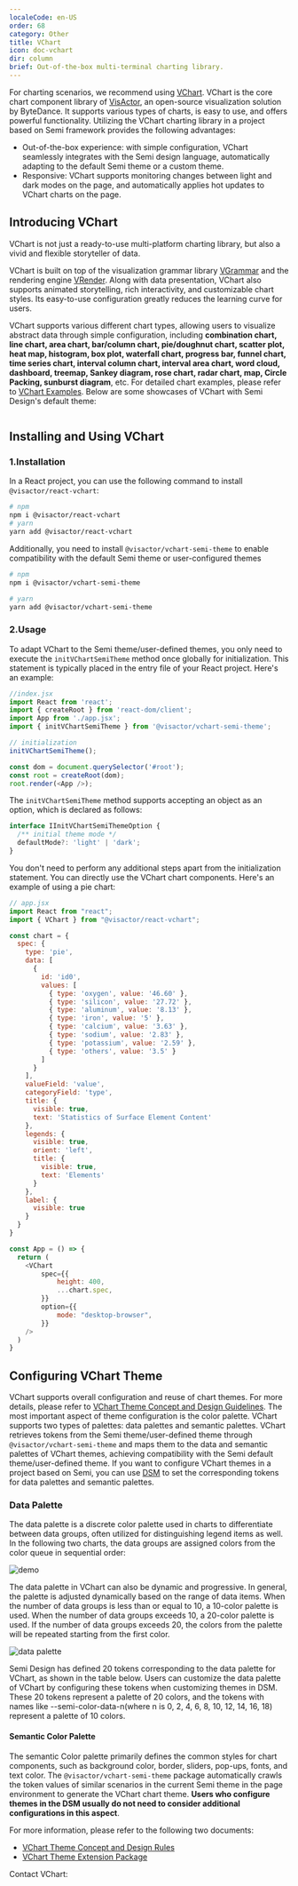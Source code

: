 ```yaml
---
localeCode: en-US
order: 68
category: Other
title: VChart
icon: doc-vchart
dir: column
brief: Out-of-the-box multi-terminal charting library.
---
```


For charting scenarios, we recommend using [VChart](https://visactor.io/vchart). VChart is the core chart component library of [VisActor](https://visactor.io), an open-source visualization solution by ByteDance. It supports various types of charts, is easy to use, and offers powerful functionality. Utilizing the VChart charting library in a project based on Semi framework provides the following advantages:

- Out-of-the-box experience: with simple configuration, VChart seamlessly integrates with the Semi design language, automatically adapting to the default Semi theme or a custom theme.
- Responsive: VChart supports monitoring changes between light and dark modes on the page, and automatically applies hot updates to VChart charts on the page.

## Introducing VChart

VChart is not just a ready-to-use multi-platform charting library, but also a vivid and flexible storyteller of data.

VChart is built on top of the visualization grammar library [VGrammar](https://visactor.io/vgrammar) and the rendering engine [VRender](https://visactor.io/vrender). Along with data presentation, VChart also supports animated storytelling, rich interactivity, and customizable chart styles. Its easy-to-use configuration greatly reduces the learning curve for users.

VChart supports various different chart types, allowing users to visualize abstract data through simple configuration, including <strong>combination chart, line chart, area chart, bar/column chart, pie/doughnut chart, scatter plot, heat map, histogram, box plot, waterfall chart, progress bar, funnel chart, time series chart, interval column chart, interval area chart, word cloud, dashboard, treemap, Sankey diagram, rose chart, radar chart, map, Circle Packing, sunburst diagram</strong>, etc. For detailed chart examples, please refer to [VChart Examples](https://visactor.io/vchart/example). Below are some showcases of VChart with Semi Design's default theme:

```chart
```

## Installing and Using VChart

### 1.Installation

In a React project, you can use the following command to install `@visactor/react-vchart`:

```bash
# npm
npm i @visactor/react-vchart
# yarn
yarn add @visactor/react-vchart
```

Additionally, you need to install `@visactor/vchart-semi-theme` to enable compatibility with the default Semi theme or user-configured themes

```bash
# npm
npm i @visactor/vchart-semi-theme

# yarn
yarn add @visactor/vchart-semi-theme
```

### 2.Usage

To adapt VChart to the Semi theme/user-defined themes, you only need to execute the `initVChartSemiTheme` method once globally for initialization. This statement is typically placed in the entry file of your React project. Here's an example:

```javascript
//index.jsx
import React from 'react';
import { createRoot } from 'react-dom/client';
import App from './app.jsx';
import { initVChartSemiTheme } from '@visactor/vchart-semi-theme';

// initialization
initVChartSemiTheme();

const dom = document.querySelector('#root');
const root = createRoot(dom);
root.render(<App />);
```

The `initVChartSemiTheme` method supports accepting an object as an option, which is declared as follows:

```typescript
interface IInitVChartSemiThemeOption {
  /** initial theme mode */
  defaultMode?: 'light' | 'dark';
}
```

You don't need to perform any additional steps apart from the initialization statement. You can directly use the VChart chart components. Here's an example of using a pie chart:

```javascript
// app.jsx
import React from "react";
import { VChart } from "@visactor/react-vchart";

const chart = {
  spec: {
    type: 'pie',
    data: [
      {
        id: 'id0',
        values: [
          { type: 'oxygen', value: '46.60' },
          { type: 'silicon', value: '27.72' },
          { type: 'aluminum', value: '8.13' },
          { type: 'iron', value: '5' },
          { type: 'calcium', value: '3.63' },
          { type: 'sodium', value: '2.83' },
          { type: 'potassium', value: '2.59' },
          { type: 'others', value: '3.5' }
        ]
      }
    ],
    valueField: 'value',
    categoryField: 'type',
    title: {
      visible: true,
      text: 'Statistics of Surface Element Content'
    },
    legends: {
      visible: true,
      orient: 'left',
      title: {
        visible: true,
        text: 'Elements'
      }
    },
    label: {
      visible: true
    }
  }
}

const App = () => {
  return (
    <VChart
        spec={{
            height: 400,
            ...chart.spec,
        }}
        option={{
            mode: "desktop-browser",
        }}
    />
  )
}
```

## Configuring VChart Theme

VChart supports overall configuration and reuse of chart themes. For more details, please refer to [VChart Theme Concept and Design Guidelines](https://visactor.io/vchart/guide/tutorial_docs/Theme/Theme_Concept_and_Design_Rules). The most important aspect of theme configuration is the color palette. VChart supports two types of palettes: data palettes and semantic palettes. VChart retrieves tokens from the Semi theme/user-defined theme through `@visactor/vchart-semi-theme` and maps them to the data and semantic palettes of VChart themes, achieving compatibility with the Semi default theme/user-defined theme. If you want to configure VChart themes in a project based on Semi, you can use [DSM](https://semi.design/dsm/) to set the corresponding tokens for data palettes and semantic palettes.

### Data Palette

The data palette is a discrete color palette used in charts to differentiate between data groups, often utilized for distinguishing legend items as well. In the following two charts, the data groups are assigned colors from the color queue in sequential order:

![demo](https://lf3-static.bytednsdoc.com/obj/eden-cn/ptlz_zlp/ljhwZthlaukjlkulzlp/vchart/vchart-demo.png)

The data palette in VChart can also be dynamic and progressive. In general, the palette is adjusted dynamically based on the range of data items. When the number of data groups is less than or equal to 10, a 10-color palette is used. When the number of data groups exceeds 10, a 20-color palette is used. If the number of data groups exceeds 20, the colors from the palette will be repeated starting from the first color.

![data palette](https://lf3-static.bytednsdoc.com/obj/eden-cn/ptlz_zlp/ljhwZthlaukjlkulzlp/vchart/vchart-data-color-en.png)

Semi Design has defined 20 tokens corresponding to the data palette for VChart, as shown in the table below. Users can customize the data palette of VChart by configuring these tokens when customizing themes in DSM. These 20 tokens represent a palette of 20 colors, and the tokens with names like --semi-color-data-n(where n is 0, 2, 4, 6, 8, 10, 12, 14, 16, 18) represent a palette of 10 colors.

<DesignToken componentName='global' reg={/--semi-color-data/} hasTab={false}/>

#### Semantic Color Palette

The semantic Color palette primarily defines the common styles for chart components, such as background color, border, sliders, pop-ups, fonts, and text color. The `@visactor/vchart-semi-theme` package automatically crawls the token values of similar scenarios in the current Semi theme in the page environment to generate the VChart chart theme. <strong>Users who configure themes in the DSM usually do not need to consider additional configurations in this aspect</strong>.

For more information, please refer to the following two documents:

- [VChart Theme Concept and Design Rules](https://visactor.io/vchart/guide/tutorial_docs/Theme/Theme_Concept_and_Design_Rules)
- [VChart Theme Extension Package](https://visactor.io/vchart/guide/tutorial_docs/Theme/Theme_Extension)

Contact VChart:
```chartcontact 
```